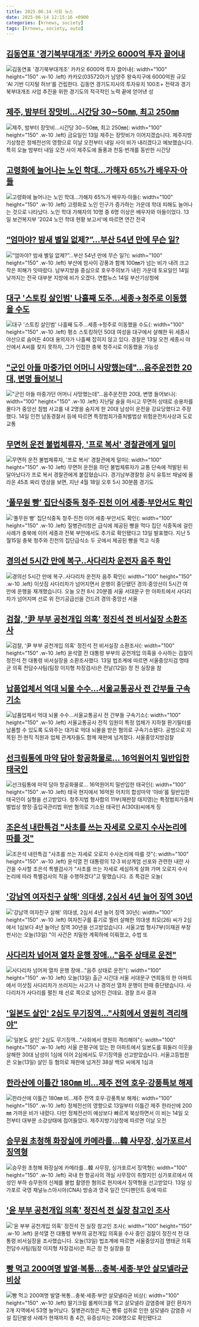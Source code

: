 ```yaml
---
title: 2025.06.14 사회 뉴스
date: 2025-06-14 12:15:16 +0900
categories: [krnews, society]
tags: [krnews, society, auto]
---
```

## [김동연표 '경기북부대개조' 카카오 6000억 투자 끌어내](https://n.news.naver.com/mnews/article/018/0006038611)

![김동연표 '경기북부대개조' 카카오 6000억 투자 끌어내](https://mimgnews.pstatic.net/image/origin/018/2025/06/13/6038611.jpg?type=nf220_150){: width="100" height="150" .w-10 .left}
카카오(035720)가 남양주 왕숙지구에 6000억원 규모 ‘AI 기반 디지털 허브’를 건립한다. 김동연 경기도지사의 투자유치 100조+ 전략과 경기북부대개조 사업 추진을 위한 경기도의 적극적인 노력 끝에 얻어낸 성

## [제주, 밤부터 장맛비…시간당 30∼50㎜, 최고 250㎜](https://n.news.naver.com/mnews/article/374/0000445597)

![제주, 밤부터 장맛비…시간당 30∼50㎜, 최고 250㎜](https://mimgnews.pstatic.net/image/origin/374/2025/06/13/445597.jpg?type=nf220_150){: width="100" height="150" .w-10 .left}
금요일인 13일 제주는 장맛비가 이어지겠습니다. 제주지방기상청은 정체전선의 영향으로 이날 오전부터 내일 사이 비가 내리겠다고 예보했습니다. 특히 오늘 밤부터 내일 오전 사이 제주도에 돌풍과 천둥·번개를 동반한 시간당

## [고령화에 늘어나는 노인 학대…가해자 65%가 배우자·아들](https://n.news.naver.com/mnews/article/003/0013301657)

![고령화에 늘어나는 노인 학대…가해자 65%가 배우자·아들](https://mimgnews.pstatic.net/image/origin/003/2025/06/13/13301657.jpg?type=nf220_150){: width="100" height="150" .w-10 .left}
고령화로 노인 인구가 증가하는 가운데 학대 피해도 늘어나는 것으로 나타났다. 노인 학대 가해자의 10명 중 6명 이상은 배우자와 아들이었다. 13일 보건복지부 '2024 노인 학대 현황 보고서'에 따르면 연간 전국

## [“엄마야? 밤새 별일 없제?”…부산 54년 만에 무슨 일?](https://n.news.naver.com/mnews/article/022/0004043526)

![“엄마야? 밤새 별일 없제?”…부산 54년 만에 무슨 일?](https://mimgnews.pstatic.net/image/origin/022/2025/06/14/4043526.jpg?type=nf220_150){: width="100" height="150" .w-10 .left}
부산에 밤사이 강풍과 함께 100㎜가 넘는 비가 내려 크고 작은 피해가 잇따랐다. 남부지방을 중심으로 호우주의보가 내린 가운데 토요일인 14일 낮까지는 전국 대부분 지방에 비가 오겠다. 연합뉴스 14일 부산기상청에

## [대구 '스토킹 살인범' 나흘째 도주…세종→청주로 이동했을 수도](https://n.news.naver.com/mnews/article/031/0000940138)

![대구 '스토킹 살인범' 나흘째 도주…세종→청주로 이동했을 수도](https://mimgnews.pstatic.net/image/origin/031/2025/06/13/940138.jpg?type=nf220_150){: width="100" height="150" .w-10 .left}
평소 스토킹하던 50대 여성을 대구에서 살해한 뒤 세종시 야산으로 숨어든 40대 용의자가 나흘째 잡히지 않고 있다. 경찰은 13일 오전 세종시 야산에서 A씨를 찾지 못하자, 그가 인접한 충북 청주시로 이동했을 가능성

## ["군인 아들 마중가던 어머니 사망했는데"…음주운전한 20대, 변명 들어보니](https://n.news.naver.com/mnews/article/011/0004496891)

!["군인 아들 마중가던 어머니 사망했는데"…음주운전한 20대, 변명 들어보니](https://mimgnews.pstatic.net/image/origin/011/2025/06/14/4496891.jpg?type=nf220_150){: width="100" height="150" .w-10 .left}
지난달 술을 마시고 무면허 상태로 승용차를 몰다가 중앙선 침범 사고를 내 2명을 숨지게 한 20대 남성이 운전을 강요당했다고 주장했다. 14일 인천 남동경찰서 등에 따르면 특정범죄가중처벌법상 위험운전치사상과 도로교통

## [무면허 운전 불법체류자, '프로 복서' 경찰관에게 덜미](https://n.news.naver.com/mnews/article/422/0000749130)

![무면허 운전 불법체류자, '프로 복서' 경찰관에게 덜미](https://mimgnews.pstatic.net/image/origin/422/2025/06/13/749130.jpg?type=nf220_150){: width="100" height="150" .w-10 .left}
무면허 운전을 하던 불법체류자가 교통 단속에 적발된 뒤 달아났다가 프로 복서 경찰관에게 붙잡혔습니다. 경기남부경찰청 공식 유튜브 채널에 올라온 45초 짜리 영상을 보면, 지난 4월 18일 오후 5시 30분쯤 경기도

## [‘풀무원 빵’ 집단식중독 청주·진천 이어 세종·부안서도 확인](https://n.news.naver.com/mnews/article/028/0002750822)

![‘풀무원 빵’ 집단식중독 청주·진천 이어 세종·부안서도 확인](https://mimgnews.pstatic.net/image/origin/028/2025/06/13/2750822.jpg?type=nf220_150){: width="100" height="150" .w-10 .left}
질병관리청은 급식에 제공된 빵을 먹다 집단 식중독에 걸린 사례가 충북에 이어 세종과 전북 부안에서도 추가로 확인됐다고 13일 발표했다. 지난 5월15일 충북 청주와 진천의 집단급식소 두 곳에서 제공된 빵을 먹고 식중

## [경의선 5시간 만에 복구‥사다리차 운전자 음주 확인](https://n.news.naver.com/mnews/article/214/0001430064)

![경의선 5시간 만에 복구‥사다리차 운전자 음주 확인](https://mimgnews.pstatic.net/image/origin/214/2025/06/13/1430064.jpg?type=nf220_150){: width="100" height="150" .w-10 .left}
이삿짐 사다리차가 넘어지면서 운행이 중단됐던 경의·중앙선이 5시간 여 만에 운행을 재개했습니다. 오늘 오전 8시 20분쯤 서울 서대문구 한 아파트에서 사다리차가 넘어지며 선로 위 전기공급선을 건드려 경의·중앙선 서울

## [검찰, '尹 부부 공천개입 의혹' 정진석 전 비서실장 소환조사](https://n.news.naver.com/mnews/article/421/0008311064)

![검찰, '尹 부부 공천개입 의혹' 정진석 전 비서실장 소환조사](https://mimgnews.pstatic.net/image/origin/421/2025/06/13/8311064.jpg?type=nf220_150){: width="100" height="150" .w-10 .left}
윤석열 전 대통령 부부의 공천개입 의혹을 수사하는 검찰이 정진석 전 대통령 비서실장을 소환조사했다. 13일 법조계에 따르면 서울중앙지검 명태균 의혹 전담수사팀(팀장 이지형 차장검사)은 전날(12일) 정 전 실장을 참

## [납품업체서 억대 뇌물 수수…서울교통공사 전 간부들 구속기소](https://n.news.naver.com/mnews/article/015/0005144545)

![납품업체서 억대 뇌물 수수…서울교통공사 전 간부들 구속기소](https://mimgnews.pstatic.net/image/origin/015/2025/06/13/5144545.jpg?type=nf220_150){: width="100" height="150" .w-10 .left}
서울교통공사 전직 임원이 특정 업체가 지하철 환기필터를 납품할 수 있도록 도와주는 대가로 억대 뇌물을 받은 혐의로 구속기소됐다. 공범으로 지목된 전·현직 직원과 업체 관계자들도 함께 재판에 넘겨졌다. 서울중앙지방검찰

## [선크림통에 마약 담아 항공화물로… 16억원어치 밀반입한 태국인](https://n.news.naver.com/mnews/article/023/0003911061)

![선크림통에 마약 담아 항공화물로… 16억원어치 밀반입한 태국인](https://mimgnews.pstatic.net/image/origin/023/2025/06/14/3911061.jpg?type=nf220_150){: width="100" height="150" .w-10 .left}
태국 현지에서 16억원 어치의 합성마약 ‘야바’를 밀반입한 태국인이 실형을 선고받았다. 청주지법 형사합의 11부(재판장 태지영)는 특정범죄가중처벌법상 향정·출입국관리법 위반 혐의로 기소된 태국인 A(30대)씨에게 징

## [조은석 내란특검 "사초를 쓰는 자세로 오로지 수사논리에 따를 것"](https://n.news.naver.com/mnews/article/057/0001891199)

![조은석 내란특검 "사초를 쓰는 자세로 오로지 수사논리에 따를 것"](https://mimgnews.pstatic.net/image/origin/057/2025/06/13/1891199.jpg?type=nf220_150){: width="100" height="150" .w-10 .left}
윤석열 전 대통령의 12·3 비상계엄 선포와 관련한 내란 사건을 수사할 조은석 특별검사가 "사초를 쓰는 자세로 세심하게 살펴 가며 오로지 수사 논리에 따라 특별검사의 직을 수행하겠다"고 말했습니다. 조 특검은 오늘(

## ['강남역 여자친구 살해' 의대생, 2심서 4년 늘어 징역 30년](https://n.news.naver.com/mnews/article/057/0001891309)

!['강남역 여자친구 살해' 의대생, 2심서 4년 늘어 징역 30년](https://mimgnews.pstatic.net/image/origin/057/2025/06/13/1891309.jpg?type=nf220_150){: width="100" height="150" .w-10 .left}
여자친구를 흉기로 찔러 살해한 의대생 최모(26) 씨가 2심에서 1심보다 4년 늘어난 징역 30년을 선고받았습니다. 서울고법 형사7부(이재권 부장판사)는 오늘(13일) "이 사건은 치밀한 계획하에 이뤄졌고, 수법 또

## [사다리차 넘어져 열차 운행 장애…"음주 상태로 운전"](https://n.news.naver.com/mnews/article/055/0001266344)

![사다리차 넘어져 열차 운행 장애…"음주 상태로 운전"](https://mimgnews.pstatic.net/image/origin/055/2025/06/13/1266344.jpg?type=nf220_150){: width="100" height="150" .w-10 .left}
오늘(13일) 출근 시간대 서울 서대문구 연희동의 한 아파트에서 이삿짐 사다리차가 쓰러지는 사고가 나 경의선 열차 운행이 한때 중단됐습니다. 사다리차가 사다리를 펼친 채 선로 쪽으로 넘어진 건데요. 경찰 조사 결과

## ['일본도 살인' 2심도 무기징역…"사회에서 영원히 격리해야"](https://n.news.naver.com/mnews/article/437/0000444548)

!['일본도 살인' 2심도 무기징역…"사회에서 영원히 격리해야"](https://mimgnews.pstatic.net/image/origin/437/2025/06/13/444548.jpg?type=nf220_150){: width="100" height="150" .w-10 .left}
서울 은평구에 있는 한 아파트에서 일본도를 휘둘러 이웃을 살해한 30대 남성이 1심에 이어 2심에서도 무기징역을 선고받았습니다. 서울고등법원은 오늘(13일) 살인 등 혐의로 재판에 넘겨진 38살 백모 씨에게 1심과

## [한라산에 이틀간 180㎜ 비…제주 전역 호우·강풍특보 해제](https://n.news.naver.com/mnews/article/421/0008311341)

![한라산에 이틀간 180㎜ 비…제주 전역 호우·강풍특보 해제](https://mimgnews.pstatic.net/image/origin/421/2025/06/14/8311341.jpg?type=nf220_150){: width="100" height="150" .w-10 .left}
정체전선의 영향으로 13일부터 이틀간 제주 한라산에 200㎜ 가까운 비가 내렸다. 다만 정체전선이 예상보다 빠르게 북상하면서 이 비는 14일 오전부터 대부분 소강상태에 접어들었다. 제주지방기상청에 따르면 이날 오전

## [승무원 초청해 화장실에 카메라를…韓 사무장, 싱가포르서 징역형](https://n.news.naver.com/mnews/article/031/0000940152)

![승무원 초청해 화장실에 카메라를…韓 사무장, 싱가포르서 징역형](https://mimgnews.pstatic.net/image/origin/031/2025/06/13/940152.jpg?type=nf220_150){: width="100" height="150" .w-10 .left}
국내 한 항공사의 객실 사무장이 취항지인 싱가포르에서 여성인 부하 승무원의 신체를 불법 촬영한 혐의로 현지에서 징역형을 선고받았다. 13일 싱가포르 국영 채널뉴스아시아(CNA) 방송과 영국 일간 인디펜던트 등에 따르

## ['윤 부부 공천개입 의혹' 정진석 전 실장 참고인 조사](https://n.news.naver.com/mnews/article/057/0001891379)

!['윤 부부 공천개입 의혹' 정진석 전 실장 참고인 조사](https://mimgnews.pstatic.net/image/origin/057/2025/06/13/1891379.jpg?type=nf220_150){: width="100" height="150" .w-10 .left}
윤석열 전 대통령 부부의 공천개입 의혹을 수사 중인 검찰이 정진석 전 대통령 비서실장을 조사했습니다. 오늘(13일) 법조계에 따르면 서울중앙지검 명태균 의혹 전담수사팀(팀장 이지형 차장검사)은 최근 정 전 실장을 참

## [빵 먹고 200여명 발열·복통…충북·세종·부안 살모넬라균 비상](https://n.news.naver.com/mnews/article/421/0008309909)

![빵 먹고 200여명 발열·복통…충북·세종·부안 살모넬라균 비상](https://mimgnews.pstatic.net/image/origin/421/2025/06/13/8309909.jpg?type=nf220_150){: width="100" height="150" .w-10 .left}
딸기크림 롤케이크를 먹고 살모넬라 감염증에 걸린 환자가 2개 지역에서 53명 늘어났다. 질병관리청은 최근 빵류 섭취로 인한 살모넬라 감염증 시설 집단발생 사례가 현재까지 총 4건, 유증상자는 208명으로 확인됐다고

